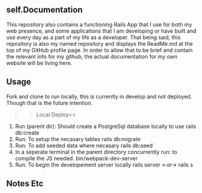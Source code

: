## self.Documentation
This repository also contains a functioning Rails App that I use for both my web presence, and some applications that I am developing or have built and use every day as a part of my life as a developer. That being said, this repository is also my named repository and displays the ReadMe.md at the top of my GitHub profile page. In order to allow that to be brief and contain the relevant info for my github, the actual documentation for my own website will be living here. 

## Usage

Fork and clone to run locally, this is currently in develop and not deployed. Though that is the future intention. 
>>Local Deploy<<
1) Run (parent dir): Should create a PostgreSql database locally to use
    rails db:create 
2) Run: To setup the necasary tables
    rails db:migrate
3) Run: To add seeded data where necasary
    rails db:seed 
4) In a seperate terminal in the parent directory concurrently run: to compile the JS needed. 
    bin/webpack-dev-server 
5) Run: To begin the developement server locally
    rails server <-or-> rails s

## Notes Etc
